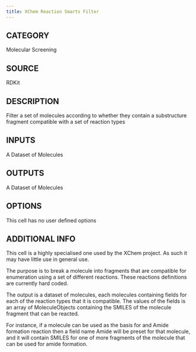 ```yaml
---
title: XChem Reaction Smarts Filter
---
```


## CATEGORY
Molecular Screening

## SOURCE
RDKit

## DESCRIPTION
Filter a set of molecules according to whether they contain a substructure fragment compatible with a set of reaction types

## INPUTS
A Dataset of Molecules

## OUTPUTS
A Dataset of Molecules

## OPTIONS
This cell has no user defined options

## ADDITIONAL INFO
This cell is a highly specialised one used by the XChem project. As such it may have little use in general use.

The purpose is to break a molecule into fragments that are compatible for enumeration using a set of different reactions. These reactions definitions are currently hard coded.

The output is a dataset of molecules, each molecules containing fields for each of the reaction types that it is compatible. The values of the fields is an array of MoleculeObjects containing the SMILES of the molecule fragment that can be reacted.

For instance, if a molecule can be used as the basis for and Amide formation reaction then a field name Amide will be preset for that molecule, and it will contain SMILES for one of more fragments of the molecule that can be used for amide formation.
